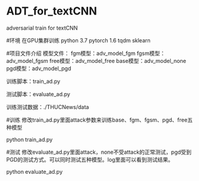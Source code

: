 # ADT_for_textCNN
adversarial train for textCNN

#环境
在GPU集群训练
python 3.7
pytorch 1.6
tqdm
sklearn

#项目文件介绍
模型文件：
fgm模型：adv_model_fgm
fgsm模型：adv_model_fgsm
free模型：adv_model_free
base模型：adv_model_none
pgd模型：adv_model_pgd

训练脚本：train_ad.py

测试脚本：evaluate_ad.py

训练测试数据：./THUCNews/data

#训练
修改train_ad.py里面attack参数来训练base、fgm、fgsm、pgd、free五种模型

python train_ad.py

#测试
修改evaluate_ad.py里面attack，none不受attack的正常测试，pgd受到PGD的测试方式。可以同时测试五种模型。log里面可以看到测试结果。

python evaluate_ad.py


